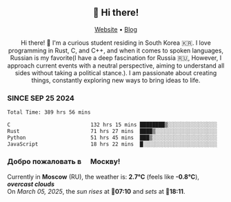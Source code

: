 <h2 align="center">👋 Hi there!</h2>
<p align="center">
  <a href="https://urdekcah.ru">Website</a> •
  <a href="https://urdekcah.blog">Blog</a>
</p>

<p align="center">
  Hi there! 👋 I'm a curious student residing in South Korea 🇰🇷. I love programming in Rust, C, and C++, and when it comes to spoken languages, Russian is my favorite(I have a deep fascination for Russia 🇷🇺, However, I approach current events with a neutral perspective, aiming to understand all sides without taking a political stance.). I am passionate about creating things, constantly exploring new ways to bring ideas to life.
</p>

### SINCE SEP 25 2024
<!--START_SECTION:waka-->
<!--LAST_WAKA_UPDATE:2025-03-04 18:30:18-->
```txt
Total Time: 389 hrs 56 mins

C                          132 hrs 15 mins ████████▒░░░░░░░░░░░░░░░░   33.00 %
Rust                       71 hrs 27 mins  ████▒░░░░░░░░░░░░░░░░░░░░   17.83 %
Python                     51 hrs 45 mins  ███▒░░░░░░░░░░░░░░░░░░░░░   12.92 %
JavaScript                 18 hrs 22 mins  █░░░░░░░░░░░░░░░░░░░░░░░░   04.59 %
```
<!--END_SECTION:waka-->

<h3>Добро пожаловать в <img src="https://cdn-icons-png.flaticon.com/512/197/197408.png" width="13"/> Москву!</h3>

<!--START_SECTION:weather:moscow-->
<!--LAST_WEATHER_UPDATE:2025-03-05 15:23:20-->
Currently in **Moscow** (RU), the weather is: **2.7°C** (feels like **-0.8°C**), ***overcast clouds***<br/>
On *March 05, 2025*, the *sun rises* at 🌅**07:10** and *sets* at 🌇**18:11**.
<!--END_SECTION:weather-->
